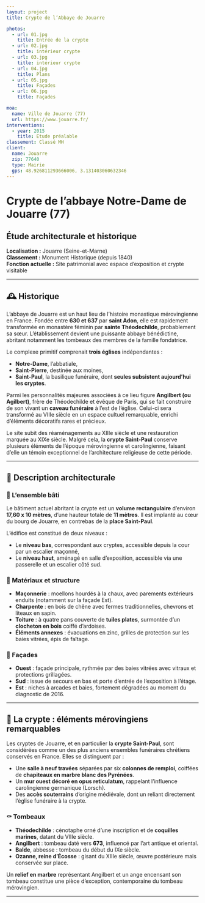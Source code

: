 ```yaml
---
layout: project
title: Crypte de l’Abbaye de Jouarre

photos:
  - url: 01.jpg
    title: Entrée de la crypte
  - url: 02.jpg
    title: intérieur crypte
  - url: 03.jpg
    title: intérieur crypte
  - url: 04.jpg
    title: Plans
  - url: 05.jpg
    title: Façades
  - url: 06.jpg
    title: Façades

moa:
  name: Ville de Jouarre (77)
  url: https://www.jouarre.fr/
interventions:
  - year: 2015
    title: Etude préalable
classement: Classé MH
client:
  name: Jouarre
  zip: 77640
  type: Mairie
  gps: 48.926811293666006, 3.131403060632346
---
```


# Crypte de l’abbaye Notre-Dame de Jouarre (77)

## Étude architecturale et historique

**Localisation :** Jouarre (Seine-et-Marne)  
**Classement :** Monument Historique (depuis 1840)  
**Fonction actuelle :** Site patrimonial avec espace d’exposition et crypte
visitable

---

## 🕰️ Historique

L’abbaye de Jouarre est un haut lieu de l’histoire monastique mérovingienne en
France. Fondée entre **630 et 637** par **saint Adon**, elle est rapidement
transformée en monastère féminin par **sainte Théodechilde**, probablement sa
sœur. L’établissement devient une puissante abbaye bénédictine, abritant
notamment les tombeaux des membres de la famille fondatrice.

Le complexe primitif comprenait **trois églises** indépendantes :

- **Notre-Dame**, l’abbatiale,
- **Saint-Pierre**, destinée aux moines,
- **Saint-Paul**, la basilique funéraire, dont **seules subsistent aujourd’hui
  les cryptes**.

Parmi les personnalités majeures associées à ce lieu figure **Angilbert (ou
Agilbert)**, frère de Théodechilde et évêque de Paris, qui se fait construire de
son vivant un **caveau funéraire** à l’est de l’église. Celui-ci sera transformé
au VIIIe siècle en un espace cultuel remarquable, enrichi d’éléments décoratifs
rares et précieux.

Le site subit des réaménagements au XIIIe siècle et une restauration marquée au
XIXe siècle. Malgré cela, la **crypte Saint-Paul** conserve plusieurs éléments
de l’époque mérovingienne et carolingienne, faisant d’elle un témoin
exceptionnel de l’architecture religieuse de cette période.

---

## 🧱 Description architecturale

### 🔹 L’ensemble bâti

Le bâtiment actuel abritant la crypte est un **volume rectangulaire** d’environ
**17,60 x 10 mètres**, d’une hauteur totale de **11 mètres**. Il est implanté au
cœur du bourg de Jouarre, en contrebas de la **place Saint-Paul**.

L’édifice est constitué de deux niveaux :

- Le **niveau bas**, correspondant aux cryptes, accessible depuis la cour par un
  escalier maçonné,
- Le **niveau haut**, aménagé en salle d’exposition, accessible via une
  passerelle et un escalier côté sud.

### 🔹 Matériaux et structure

- **Maçonnerie** : moellons hourdés à la chaux, avec parements extérieurs
  enduits (notamment sur la façade Est).
- **Charpente** : en bois de chêne avec fermes traditionnelles, chevrons et
  liteaux en sapin.
- **Toiture** : à quatre pans couverte de **tuiles plates**, surmontée d’un
  **clocheton en bois** coiffé d’ardoises.
- **Éléments annexes** : évacuations en zinc, grilles de protection sur les
  baies vitrées, épis de faîtage.

### 🔹 Façades

- **Ouest** : façade principale, rythmée par des baies vitrées avec vitraux et
  protections grillagées.
- **Sud** : issue de secours en bas et porte d’entrée de l’exposition à l’étage.
- **Est** : niches à arcades et baies, fortement dégradées au moment du
  diagnostic de 2016.

---

## 🧩 La crypte : éléments mérovingiens remarquables

Les cryptes de Jouarre, et en particulier la **crypte Saint-Paul**, sont
considérées comme un des plus anciens ensembles funéraires chrétiens conservés
en France. Elles se distinguent par :

- Une **salle à neuf travées** séparées par six **colonnes de remploi**,
  coiffées de **chapiteaux en marbre blanc des Pyrénées**.
- Un **mur ouest décoré en opus reticulatum**, rappelant l’influence
  carolingienne germanique (Lorsch).
- Des **accès souterrains** d’origine médiévale, dont un reliant directement
  l’église funéraire à la crypte.

### ⚰️ Tombeaux

- **Théodechilde** : cénotaphe orné d’une inscription et de **coquilles
  marines**, datant du VIIIe siècle.
- **Angilbert** : tombeau daté vers **673**, influencé par l’art antique et
  oriental.
- **Balde**, abbesse : tombeau du début du IXe siècle.
- **Ozanne, reine d’Écosse** : gisant du XIIIe siècle, œuvre postérieure mais
  conservée sur place.

Un **relief en marbre** représentant Angilbert et un ange encensant son tombeau
constitue une pièce d’exception, contemporaine du tombeau mérovingien.

---

